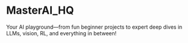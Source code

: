 # MasterAI_HQ
Your AI playground—from fun beginner projects to expert deep dives in LLMs, vision, RL, and everything in between!
